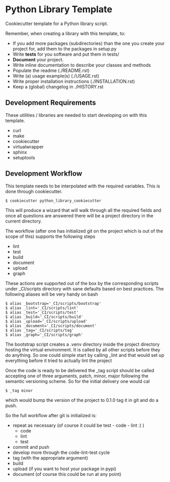 Python Library Template
=======================

Cookiecutter template for a Python library script. 


Remember, when creating a library with this template, to:

 * If you add more packages (subdirectories) than the one you create your project for, add them to the packages in setup.py
 * Write **tests** for you software and put them in tests/
 * **Document** your project.
  * Write inline documentation to describe your classes and methods
  * Populate the readme (./README.rst)
  * Write (a) usage example(s) (./USAGE.rst)
  * Write proper installation instructions (./INSTALLATION.rst)
  * Keep a (global) changelog in ./HISTORY.rst


Development Requirements
------------------------

These utilities / libraries are needed to start developing on with this template.

 * curl
 * make
 * cookiecutter
 * virtualwrapper
 * sphinx
 * setuptools


Development Workflow
--------------------

This template needs to be interpolated with the required variables. This is done through cookiecutter.

    $ cookiecutter python_library_cookiecutter
    
This will produce a wizard that will walk through all the required fields and once all questions are answered there will be a project directory in the current directory.

The workflow (after one has initialized git on the project which is out of the scope of this) supports the following steps

 * lint
 * test
 * build
 * document
 * upload
 * graph
 
These actions are supported out of the box by the corresponding scripts under _CI/scripts directory with sane defaults based on best practices.
The following aliases will be very handy on bash

    $ alias _bootstrap='_CI/scripts/bootstrap'
    $ alias _lint='_CI/scripts/lint'
    $ alias _test='_CI/scripts/test'
    $ alias _build='_CI/scripts/build'
    $ alias _upload='_CI/scripts/upload'
    $ alias _document='_CI/scripts/document'
    $ alias _tag='_CI/scripts/tag'
    $ alias _graph='_CI/scripts/graph'
    
The bootstrap script creates a .venv directory inside the project directory hosting the virtual environment.
It is called by all other scripts before they do anything. So one could simple start by calling _lint and that would set up everything before it tried to actually lint the project

Once the code is ready to be delivered the _tag script should be called accepting one of three arguments, patch, minor, major following the semantic versioning scheme.
So for the initial delivery one would cal

    $ _tag minor
    
which would bump the version of the project to 0.1.0 tag it in git and do a push.


So the full workflow after git is initialized is:

 * repeat as necessary (of course it could be test - code - lint :) )
   * code
   * lint 
   * test
 * commit and push
 * develop more through the code-lint-test cycle
 * tag (with the appropriate argument)
 * build
 * upload (if you want to host your package in pypi)
 * document (of course this could be run at any point)
